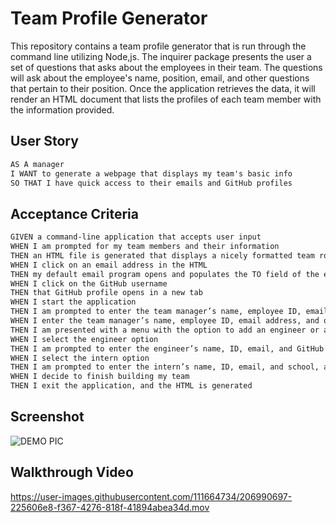 
# Team Profile Generator
This repository contains a team profile generator that is run through the command line utilizing Node,js. The inquirer package presents the user a set of questions that asks about the employees in their team. The questions will ask about the employee's name, position, email, and other questions that pertain to their position. Once the application retrieves the data, it will render an HTML document that lists the profiles of each team member with the information provided.
## User Story

```md
AS A manager
I WANT to generate a webpage that displays my team's basic info
SO THAT I have quick access to their emails and GitHub profiles
```

## Acceptance Criteria

```md
GIVEN a command-line application that accepts user input
WHEN I am prompted for my team members and their information
THEN an HTML file is generated that displays a nicely formatted team roster based on user input
WHEN I click on an email address in the HTML
THEN my default email program opens and populates the TO field of the email with the address
WHEN I click on the GitHub username
THEN that GitHub profile opens in a new tab
WHEN I start the application
THEN I am prompted to enter the team manager’s name, employee ID, email address, and office number
WHEN I enter the team manager’s name, employee ID, email address, and office number
THEN I am presented with a menu with the option to add an engineer or an intern or to finish building my team
WHEN I select the engineer option
THEN I am prompted to enter the engineer’s name, ID, email, and GitHub username, and I am taken back to the menu
WHEN I select the intern option
THEN I am prompted to enter the intern’s name, ID, email, and school, and I am taken back to the menu
WHEN I decide to finish building my team
THEN I exit the application, and the HTML is generated
```

## Screenshot
![DEMO PIC](https://user-images.githubusercontent.com/111664734/206990668-c22e7b9d-7c94-4409-9e47-4c2e38e0d532.png)

## Walkthrough Video 


https://user-images.githubusercontent.com/111664734/206990697-225606e8-f367-4276-818f-41894abea34d.mov

